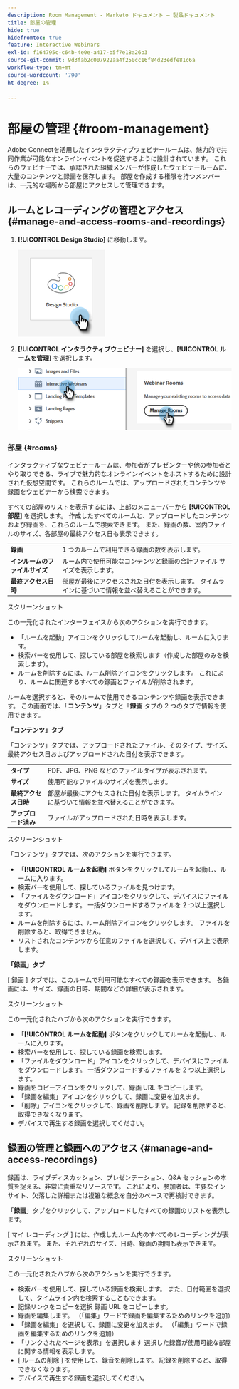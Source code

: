 ```yaml
---
description: Room Management - Marketo ドキュメント – 製品ドキュメント
title: 部屋の管理
hide: true
hidefromtoc: true
feature: Interactive Webinars
exl-id: f164795c-c64b-4e0e-a417-b5f7e18a26b3
source-git-commit: 9d3fab2c007922aa4f250cc16f84d23edfe81c6a
workflow-type: tm+mt
source-wordcount: '790'
ht-degree: 1%

---
```


# 部屋の管理 {#room-management}

Adobe Connectを活用したインタラクティブウェビナールームは、魅力的で共同作業が可能なオンラインイベントを促進するように設計されています。 これらのウェビナーでは、承認された組織メンバーが作成したウェビナールームに、大量のコンテンツと録画を保存します。 部屋を作成する権限を持つメンバーは、一元的な場所から部屋にアクセスして管理できます。

## ルームとレコーディングの管理とアクセス {#manage-and-access-rooms-and-recordings}

1. **[!UICONTROL Design Studio]** に移動します。

   ![](assets/room-management-1.png)

1. **[!UICONTROL インタラクティブウェビナー]** を選択し、**[!UICONTROL ルームを管理]** を選択します。

   ![](assets/room-management-2.png)

### 部屋 {#rooms}

インタラクティブなウェビナールームは、参加者がプレゼンターや他の参加者とやり取りできる、ライブで魅力的なオンラインイベントをホストするために設計された仮想空間です。 これらのルームでは、アップロードされたコンテンツや録画をウェビナーから検索できます。

すべての部屋のリストを表示するには、上部のメニューバーから **[!UICONTROL 部屋]** を選択します。 作成したすべてのルームと、アップロードしたコンテンツおよび録画を、これらのルームで検索できます。 また、録画の数、室内ファイルのサイズ、各部屋の最終アクセス日も表示できます。

<table><tbody>
  <tr>
    <td><b>録画</td>
    <td>1 つのルームで利用できる録画の数を表示します。</td>
  </tr>
  <tr>
    <td><b>インルームのファイルサイズ</td>
    <td>ルーム内で使用可能なコンテンツと録画の合計ファイル サイズを表示します。</td>
  </tr>
  <tr>
    <td><b>最終アクセス日時</td>
    <td>部屋が最後にアクセスされた日付を表示します。 タイムラインに基づいて情報を並べ替えることができます。</td>
  </tr>
</tbody>
</table>

スクリーンショット

この一元化されたインターフェイスから次のアクションを実行できます。

* 「ルームを起動」アイコンをクリックしてルームを起動し、ルームに入ります。
* 検索バーを使用して、探している部屋を検索します（作成した部屋のみを検索します）。
* ルームを削除するには、ルーム削除アイコンをクリックします。 これにより、ルームに関連するすべての録画とファイルが削除されます。

ルームを選択すると、そのルームで使用できるコンテンツや録画を表示できます。 この画面では、「**コンテンツ**」タブと「**録画** タブの 2 つのタブで情報を使用できます。

**「コンテンツ」タブ**

「コンテンツ」タブでは、アップロードされたファイル、そのタイプ、サイズ、最終アクセス日およびアップロードされた日付を表示できます。

<table><tbody>
  <tr>
    <td><b>タイプ</td>
    <td>PDF、JPG、PNG などのファイルタイプが表示されます。</td>
  </tr>
  <tr>
    <td><b>サイズ</td>
    <td>使用可能なファイルのサイズを表示します。</td>
  </tr>
  <tr>
    <td><b>最終アクセス日時</td>
    <td>部屋が最後にアクセスされた日付を表示します。 タイムラインに基づいて情報を並べ替えることができます。</td>
  </tr>
  <tr>
    <td><b>アップロード済み</td>
    <td>ファイルがアップロードされた日時を表示します。</td>
  </tr>
</tbody>
</table>

スクリーンショット

「コンテンツ」タブでは、次のアクションを実行できます。

* 「**[!UICONTROL ルームを起動]** ボタンをクリックしてルームを起動し、ルームに入ります。
* 検索バーを使用して、探しているファイルを見つけます。
* 「ファイルをダウンロード」アイコンをクリックして、デバイスにファイルをダウンロードします。 一括ダウンロードするファイルを 2 つ以上選択します。
* ルームを削除するには、ルーム削除アイコンをクリックします。 ファイルを削除すると、取得できません。
* リストされたコンテンツから任意のファイルを選択して、デバイス上で表示します。

**「録画」タブ**

[ 録画 ] タブでは、このルームで利用可能なすべての録画を表示できます。 各録画には、サイズ、録画の日時、期間などの詳細が表示されます。

スクリーンショット

この一元化されたハブから次のアクションを実行できます。

* 「**[!UICONTROL ルームを起動]** ボタンをクリックしてルームを起動し、ルームに入ります。
* 検索バーを使用して、探している録画を検索します。
* 「ファイルをダウンロード」アイコンをクリックして、デバイスにファイルをダウンロードします。 一括ダウンロードするファイルを 2 つ以上選択します。
* 録画をコピーアイコンをクリックして、録画 URL をコピーします。
* 「録画を編集」アイコンをクリックして、録画に変更を加えます。
* 「削除」アイコンをクリックして、録画を削除します。 記録を削除すると、取得できなくなります。
* デバイスで再生する録画を選択してください。

## 録画の管理と録画へのアクセス {#manage-and-access-recordings}

録画は、ライブディスカッション、プレゼンテーション、Q&amp;A セッションの本質を捉える、非常に貴重なリソースです。 これにより、参加者は、主要なインサイト、欠落した詳細または複雑な概念を自分のペースで再検討できます。

「**録画**」タブをクリックして、アップロードしたすべての録画のリストを表示します。

[ マイ レコーディング ] には、作成したルーム内のすべてのレコーディングが表示されます。 また、それぞれのサイズ、日時、録画の期間も表示できます。

スクリーンショット

この一元化されたハブから次のアクションを実行できます。

* 検索バーを使用して、探している録画を検索します。 また、日付範囲を選択して、タイムライン内を検索することもできます。
* 記録リンクをコピーを選択   録画 URL をコピーします。
* 録画を編集します。 （「編集」ワードで録画を編集するためのリンクを追加）
* 「録画を編集」を選択して、録画に変更を加えます。 （「編集」ワードで録画を編集するためのリンクを追加）
* 「リンクされたページを表示」を選択します   選択した録音が使用可能な部屋に関する情報を表示します。
* [ ルームの削除 ] を使用して、録音を削除します。 記録を削除すると、取得できなくなります。
* デバイスで再生する録画を選択してください。

